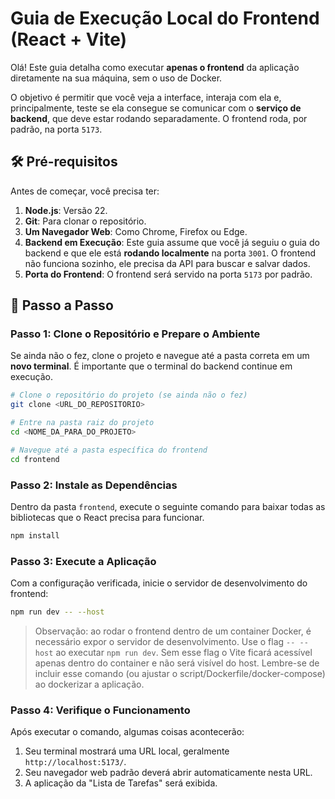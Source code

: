 # Guia de Execução Local do Frontend (React + Vite)

Olá! Este guia detalha como executar **apenas o frontend** da aplicação diretamente na sua máquina, sem o uso de Docker.

O objetivo é permitir que você veja a interface, interaja com ela e, principalmente, teste se ela consegue se comunicar com o **serviço de backend**, que deve estar rodando separadamente. O frontend roda, por padrão, na porta `5173`.

## 🛠️ Pré-requisitos

Antes de começar, você precisa ter:

1.  **Node.js**: Versão 22.
2.  **Git**: Para clonar o repositório.
3.  **Um Navegador Web**: Como Chrome, Firefox ou Edge.
4.  **Backend em Execução**: Este guia assume que você já seguiu o guia do backend e que ele está **rodando localmente** na porta `3001`. O frontend não funciona sozinho, ele precisa da API para buscar e salvar dados.
5.  **Porta do Frontend**: O frontend será servido na porta `5173` por padrão.

## 👣 Passo a Passo

### Passo 1: Clone o Repositório e Prepare o Ambiente

Se ainda não o fez, clone o projeto e navegue até a pasta correta em um **novo terminal**. É importante que o terminal do backend continue em execução.

```bash
# Clone o repositório do projeto (se ainda não o fez)
git clone <URL_DO_REPOSITORIO>

# Entre na pasta raiz do projeto
cd <NOME_DA_PARA_DO_PROJETO>

# Navegue até a pasta específica do frontend
cd frontend
```

### Passo 2: Instale as Dependências

Dentro da pasta `frontend`, execute o seguinte comando para baixar todas as bibliotecas que o React precisa para funcionar.

```bash
npm install
```

### Passo 3: Execute a Aplicação

Com a configuração verificada, inicie o servidor de desenvolvimento do frontend:

```bash
npm run dev -- --host
```

> Observação: ao rodar o frontend dentro de um container Docker, é necessário expor o servidor de desenvolvimento. Use o flag `-- --host` ao executar `npm run dev`. Sem esse flag o Vite ficará acessível apenas dentro do container e não será visível do host. Lembre-se de incluir esse comando (ou ajustar o script/Dockerfile/docker-compose) ao dockerizar a aplicação.

### Passo 4: Verifique o Funcionamento

Após executar o comando, algumas coisas acontecerão:

1.  Seu terminal mostrará uma URL local, geralmente `http://localhost:5173/`.
2.  Seu navegador web padrão deverá abrir automaticamente nesta URL.
3.  A aplicação da "Lista de Tarefas" será exibida.
